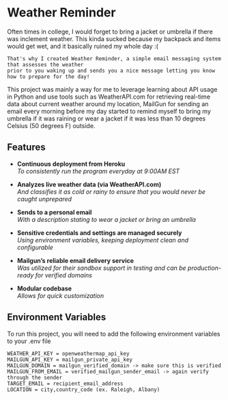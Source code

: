 # Weather Reminder

Often times in college, I would forget to bring a jacket or umbrella if there was inclement weather. This kinda sucked because my backpack and items would get wet, and it basically ruined my whole day :(

    That's why I created Weather Reminder, a simple email messaging system that assesses the weather
    prior to you waking up and sends you a nice message letting you know how to prepare for the day!

This project was mainly a way for me to leverage learning about API usage in Python and use tools such as WeatherAPI.com for retrieving real-time data about current weather around my location, MailGun for sending an email every morning before my day started to remind myself to bring my umbrella if it was raining or wear a jacket if it was less than 10 degrees Celsius (50 degrees F) outside.

## Features

- **Continuous deployment from Heroku**  
  _To consistently run the program everyday at 9:00AM EST_

- **Analyzes live weather data (via WeatherAPI.com)**  
  _And classifies it as cold or rainy to ensure that you would never be caught unprepared_

- **Sends to a personal email**  
  _With a description stating to wear a jacket or bring an umbrella_

- **Sensitive credentials and settings are managed securely**  
  _Using environment variables, keeping deployment clean and configurable_

- **Mailgun’s reliable email delivery service**  
  _Was utilized for their sandbox support in testing and can be production-ready for verified domains_

- **Modular codebase**  
  _Allows for quick customization_

## Environment Variables

To run this project, you will need to add the following environment variables to your .env file

```
WEATHER_API_KEY = openweathermap_api_key
MAILGUN_API_KEY = mailgun_private_api_key
MAILGUN_DOMAIN = mailgun_verified_domain -> make sure this is verified
MAILGUN_FROM_EMAIL = verified_mailgun_sender_email -> again verify through the sender
TARGET_EMAIL = recipient_email_address
LOCATION = city,country_code (ex. Raleigh, Albany)
```
